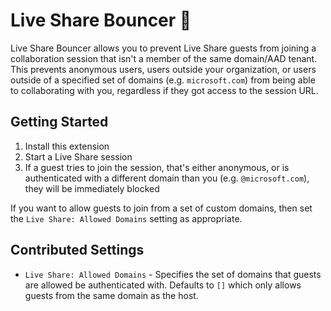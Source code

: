 # Live Share Bouncer 💂

Live Share Bouncer allows you to prevent Live Share guests from joining a collaboration session that isn't a member of the same domain/AAD tenant. This prevents anonymous users, users outside your organization, or users outside of a specified set of domains (e.g. `microsoft.com`) from being able to collaborating with you, regardless if they got access to the session URL.

## Getting Started

1. Install this extension
1. Start a Live Share session
2. If a guest tries to join the session, that's either anonymous, or is authenticated with a different domain than you (e.g. `@microsoft.com`), they will be immediately blocked

If you want to allow guests to join from a set of custom domains, then set the `Live Share: Allowed Domains` setting as appropriate.

## Contributed Settings

- `Live Share: Allowed Domains` - Specifies the set of domains that guests are allowed be authenticated with. Defaults to `[]` which only allows guests from the same domain as the host.